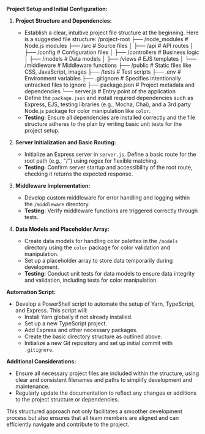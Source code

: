 
**Project Setup and Initial Configuration:**

1. **Project Structure and Dependencies:**
    * Establish a clear, intuitive project file structure at the beginning. Here is a suggested file structure:
      /project-root
      ├── /node_modules              # Node.js modules
      ├── /src                       # Source files
      │   ├── /api                   # API routes
      │   ├── /config                # Configuration files
      │   ├── /controllers           # Business logic
      │   ├── /models                # Data models
      │   ├── /views                 # EJS templates
      │   └── /middleware            # Middleware functions
      ├── /public                    # Static files like CSS, JavaScript, images
      ├── /tests                     # Test scripts
      ├── .env                       # Environment variables
      ├── .gitignore                 # Specifies intentionally untracked files to ignore
      ├── package.json               # Project metadata and dependencies
      └── server.js                  # Entry point of the application
    * Define the `package.json` and install required dependencies such as Express, EJS, testing libraries (e.g., Mocha, Chai), and a 3rd party Node.js package for color manipulation like `color`.
    * **Testing:** Ensure all dependencies are installed correctly and the file structure adheres to the plan by writing basic unit tests for the project setup.

2. **Server Initialization and Basic Routing:**
    * Initialize an Express server in `server.js`. Define a basic route for the root path (e.g., "/") using regex for flexible matching.
    * **Testing:** Confirm server startup and accessibility of the root route, checking it returns the expected response.

3. **Middleware Implementation:**
    * Develop custom middleware for error handling and logging within the `/middleware` directory.
    * **Testing:** Verify middleware functions are triggered correctly through tests.

4. **Data Models and Placeholder Array:**
    * Create data models for handling color palettes in the `/models` directory using the `color` package for color validation and manipulation.
    * Set up a placeholder array to store data temporarily during development.
    * **Testing:** Conduct unit tests for data models to ensure data integrity and validation, including tests for color manipulation.

**Automation Script:**
* Develop a PowerShell script to automate the setup of Yarn, TypeScript, and Express. This script will:
  * Install Yarn globally if not already installed.
  * Set up a new TypeScript project.
  * Add Express and other necessary packages.
  * Create the basic directory structure as outlined above.
  * Initialize a new Git repository and set up initial commit with `.gitignore`.

**Additional Considerations:**
* Ensure all necessary project files are included within the structure, using clear and consistent filenames and paths to simplify development and maintenance.
* Regularly update the documentation to reflect any changes or additions to the project structure or dependencies.

This structured approach not only facilitates a smoother development process but also ensures that all team members are aligned and can efficiently navigate and contribute to the project.
